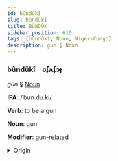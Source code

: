 ```yaml
---
id: bûndûkî
slug: bûndûkî
title: BÛNDÛK
sidebar_position: 610
tags: [bûndûkî, Noun, Niger-Congo]
description: gun § Noun
---
```


### bûndûkî&emsp;<span kind="abugida">ʋ̃ʄʌʄɔɟ</span>

*gun* **§** [Noun](../../tags/Noun)

**IPA**: /ˈbun.du.ki/

**Verb**: to be a gun

**Noun**: gun

**Modifier**: gun-related

<details>
    <summary>Origin</summary>
    Swahili bunduki /bʊn'du.ki/<br/>
    <em>Niger-Congo Language Family</em>
</details>